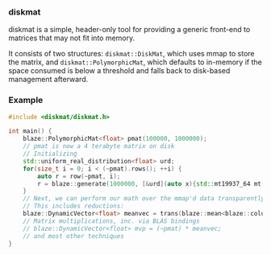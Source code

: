 ### diskmat

diskmat is a simple, header-only tool for providing a generic front-end to matrices that may not fit into memory.

It consists of two structures: `diskmat::DiskMat`, which uses mmap to store the matrix, and `diskmat::PolymorphicMat`,
which defaults to in-memory if the space consumed is below a threshold and falls back to disk-based management afterward.

### Example

```c++
#include <diskmat/diskmat.h>

int main() {
    blaze::PolymorphicMat<float> pmat(100000, 1000000);
    // pmat is now a 4 terabyte matrix on disk
    // Initializing
    std::uniform_real_distribution<float> urd;
    for(size_t i = 0; i < (~pmat).rows(); ++i) {
        auto r = row(~pmat, i);
        r = blaze::generate(1000000, [&urd](auto x){std::mt19937_64 mt(x); return urd(mt);});
    }
    // Next, we can perform our math over the mmap'd data transparently
    // This includes reductions:
    blaze::DynamicVector<float> meanvec = trans(blaze::mean<blaze::columnwise>(~pmat));
    // Matrix multiplications, inc. via BLAS bindings
    // blaze::DynamicVector<float> mvp = (~pmat) * meanvec;
    // and most other techniques
}

```
